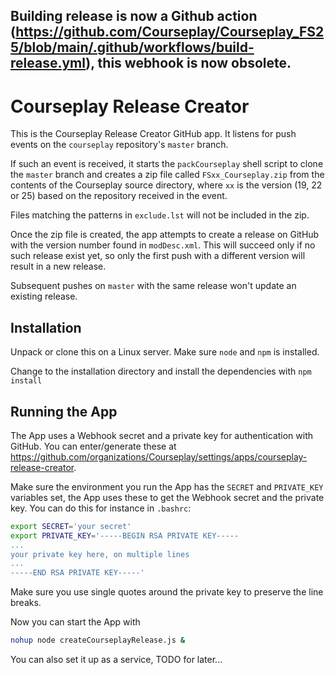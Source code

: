## Building release is now a Github action (https://github.com/Courseplay/Courseplay_FS25/blob/main/.github/workflows/build-release.yml), this webhook is now obsolete. 

# Courseplay Release Creator

This is the Courseplay Release Creator GitHub app. It listens for push
events on the `courseplay` repository's `master` branch. 

If such an event is received, it starts the `packCourseplay` shell 
script to clone the `master` branch and creates a zip file called 
`FSxx_Courseplay.zip` from the contents of the Courseplay source 
directory, where `xx` is the version (19, 22 or 25) based on the repository received in the event.

Files matching the patterns in `exclude.lst` will not be included in
the zip.

Once the zip file is created, the app attempts to create a release 
on GitHub with the version number found in `modDesc.xml`. This will 
succeed only if no such release exist yet, so only the first push
with a different version will result in a new release. 

Subsequent pushes on `master` with the same release won't update an
existing release.

## Installation

Unpack or clone this on a Linux server. Make sure `node` and `npm` is 
installed. 

Change to the installation directory and install the dependencies with
`npm install`

## Running the App

The App uses a Webhook secret and a private key for authentication with
GitHub. You can enter/generate these at https://github.com/organizations/Courseplay/settings/apps/courseplay-release-creator.

Make sure the environment you run the App has the `SECRET` and `PRIVATE_KEY` 
variables set, the App uses these to get the Webhook secret and the 
private key. You can do this for instance in `.bashrc`:
```bash
export SECRET='your secret'
export PRIVATE_KEY='-----BEGIN RSA PRIVATE KEY-----
...
your private key here, on multiple lines
...
-----END RSA PRIVATE KEY-----'
```
Make sure you use single quotes around the private key to preserve the line breaks.

Now you can start the App with
```bash
nohup node createCourseplayRelease.js &
```

You can also set it up as a service, TODO for later...
